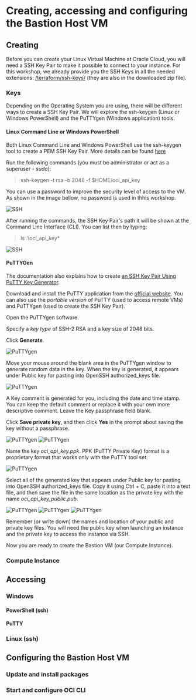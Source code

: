# Creating, accessing and configuring the Bastion Host VM

## Creating

Before you can create your Linux Virtual Machine at Oracle Cloud, you will need a SSH Key Pair to make it possible to connect to your instance. For this workshop, we already provide you the SSH Keys in all the needed extensions: [/terraform/ssh-keys/](https://github.com/diogoshibata/terraform-bastion/tree/master/terraform/ssh-keys) (they are also in the downloaded zip file).

### Keys

Depending on the Operating System you are using, there will be different ways to create a SSH Key Pair. We will explore the ssh-keygen (Linux or Windows PowerShell) and the PuTTYgen (Windows application) tools.

#### Linux Command Line or Windows PowerShell

Both Linux Command Line and Windows PowerShell use the ssh-keygen tool to create a PEM SSH Key Pair. More details can be found [here](https://docs.cloud.oracle.com/iaas/Content/Compute/Tasks/managingkeypairs.htm#two)

Run the following commands (you must be administrator or act as a superuser - *sudo*):

>
> ssh-keygen -t rsa -b 2048 -f $HOME/oci_api_key
>

You can use a password to improve the security level of access to the VM. As shown in the image bellow, no password is used in thhis workshop.

![SSH](images/ssh01.png)

After running the commands, the SSH Key Pair's path it will be shown at the Command Line Interface (CLI). You can list then by typing:

>
> ls .\oci_api_key*
>

![SSH](images/ssh02.png)

#### PuTTYGen

The documentation also explains how to create [an SSH Key Pair Using PuTTY Key Generator](https://docs.cloud.oracle.com/iaas/Content/Compute/Tasks/managingkeypairs.htm#three).

Download and install the PuTTY application from the [official website](https://www.chiark.greenend.org.uk/~sgtatham/putty/latest.html). You can also use the *portable version* of PuTTY (used to access remote VMs) and PuTTYgen (used to create the SSH Key Pair).

Open the PuTTYgen software.

Specify a *key type* of SSH-2 RSA and a key size of 2048 bits.

Click **Generate**.

![PuTTYgen](images/puttygen01.png)

Move your mouse around the blank area in the PuTTYgen window to generate random data in the key. When the key is generated, it appears under Public key for pasting into OpenSSH authorized_keys file.

![PuTTYgen](images/puttygen02.png)

A Key comment is generated for you, including the date and time stamp. You can keep the default comment or replace it with your own more descriptive comment.
Leave the Key passphrase field blank.

Click **Save private key**, and then click **Yes** in the prompt about saving the key without a passphrase.

![PuTTYgen](images/puttygen03.png)
![PuTTYgen](images/puttygen04.png)

Name the key *oci_api_key.ppk*. PPK (PuTTY Private Key) format is a proprietary format that works only with the PuTTY tool set.

![PuTTYgen](images/puttygen05.png)

Select all of the generated key that appears under Public key for pasting into OpenSSH authorized_keys file. Copy it using Ctrl + C, paste it into a text file, and then save the file in the same location as the private key with the name *oci_api_key_public.pub*.

![PuTTYgen](images/puttygen06.png)
![PuTTYgen](images/puttygen07.png)
![PuTTYgen](images/puttygen08.png)

Remember (or write down) the names and location of your public and private key files. You will need the public key when launching an instance and the private key to access the instance via SSH.

Now you are ready to create the Bastion VM (our Compute Instance).

### Compute Instance

## Accessing

### Windows

#### PowerShell (ssh)

#### PuTTY

### Linux (ssh)

## Configuring the Bastion Host VM

### Update and install packages

### Start and configure OCI CLI
